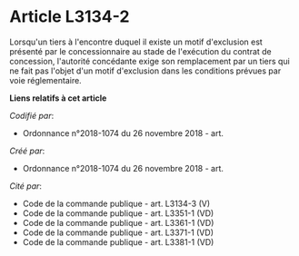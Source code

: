 # Article L3134-2

Lorsqu'un tiers à l'encontre duquel il existe un motif d'exclusion est présenté par le concessionnaire au stade de
l'exécution du contrat de concession, l'autorité concédante exige son remplacement par un tiers qui ne fait pas l'objet d'un
motif d'exclusion dans les conditions prévues par voie réglementaire.

**Liens relatifs à cet article**

_Codifié par_:

  - Ordonnance n°2018-1074 du 26 novembre 2018 - art.

_Créé par_:

  - Ordonnance n°2018-1074 du 26 novembre 2018 - art.

_Cité par_:

  - Code de la commande publique - art. L3134-3 (V)
  - Code de la commande publique - art. L3351-1 (VD)
  - Code de la commande publique - art. L3361-1 (VD)
  - Code de la commande publique - art. L3371-1 (VD)
  - Code de la commande publique - art. L3381-1 (VD)
